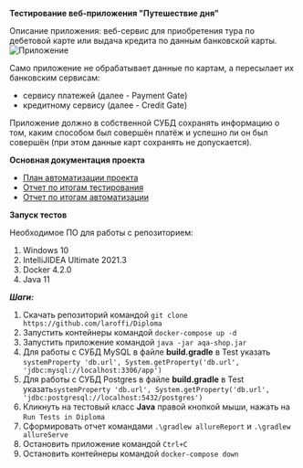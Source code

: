 **Тестирование веб-приложения "Путешествие дня"**

Описание приложения: веб-сервис для приобретения тура по дебетовой карте или выдача кредита по данным банковской карты.
![Приложение](https://user-images.githubusercontent.com/80891415/153856780-8259632d-88a4-4d55-b7b4-72c00878d5d8.jpg)

Само приложение не обрабатывает данные по картам, а пересылает их банковским сервисам:

- сервису платежей (далее - Payment Gate)
- кредитному сервису (далее - Credit Gate)

Приложение должно в собственной СУБД сохранять информацию о том, каким способом был совершён платёж и успешно ли он был совершён (при этом данные карт сохранять не допускается).

**Основная документация проекта**

- [План автоматизации проекта](https://github.com/laroffi/Diploma/blob/master/Docs/Plan.md)
- [Отчет по итогам тестирования](https://github.com/laroffi/Diploma/blob/master/Docs/Report.md)
- [Отчет по итогам автоматизации](https://github.com/laroffi/Diploma/blob/master/Docs/Summary.md)

****Запуск тестов****

Необходимое ПО для работы с репозиторием:
1. Windows 10
2. IntelliJIDEA Ultimate 2021.3
3. Docker 4.2.0
4. Java 11

***Шаги:***
1. Скачать репозиторий командой `git clone https://github.com/laroffi/Diploma`
2. Запустить контейнеры командой `docker-compose up -d`
3. Запустить приложение командой `java -jar aqa-shop.jar`
4. Для работы с СУБД MySQL в файле **build.gradle** в Test указать `systemProperty 'db.url', System.getProperty('db.url', 'jdbc:mysql://localhost:3306/app')`
5. Для работы с СУБД Postgres в файле **build.gradle** в Test указать`systemProperty 'db.url', System.getProperty('db.url', 'jdbc:postgresql://localhost:5432/postgres')`
6. Кликнуть на тестовый класс **Java** правой кнопкой мыши, нажать на `Run Tests in Diploma`
7. Сформировать отчет командами `.\gradlew allureReport` и `.\gradlew allureServe`
8. Остановить приложение командой `Ctrl+C`
9. Остановить контейнеры командой `docker-compose down`

